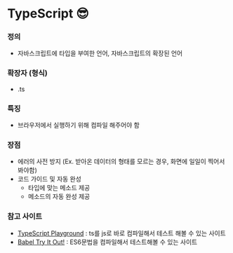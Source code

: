 # TypeScript 😎

### 정의
  - 자바스크립트에 타입을 부여한 언어, 자바스크립트의 확장된 언어

### 확장자 (형식)
- .ts

### 특징
- 브라우저에서 실행하기 위해 컴파일 해주어야 함

### 장점
- 에러의 사전 방지 (Ex. 받아온 데이터의 형태를 모르는 경우, 화면에 일일이 찍어서 봐야함)
- 코드 가이드 및 자동 완성
  - 타입에 맞는 메소드 제공
  - 메소드의 자동 완성 제공

### 참고 사이트
- [TypeScript Playground](https://www.typescriptlang.org/play) : ts를 js로 바로 컴파일해서 테스트 해볼 수 있는 사이트
- [Babel Try It Out!](https://babeljs.io/repl#?browsers=defaults%2C%20not%20ie%2011%2C%20not%20ie_mob%2011&build=&builtIns=false&corejs=3.6&spec=false&loose=false&code_lz=Q&debug=false&forceAllTransforms=false&shippedProposals=false&circleciRepo=&evaluate=false&fileSize=false&timeTravel=false&sourceType=module&lineWrap=true&presets=env%2Creact%2Cstage-2&prettier=false&targets=&version=7.14.6&externalPlugins=) : ES6문법을 컴파일해서 테스트해볼 수 있는 사이트
